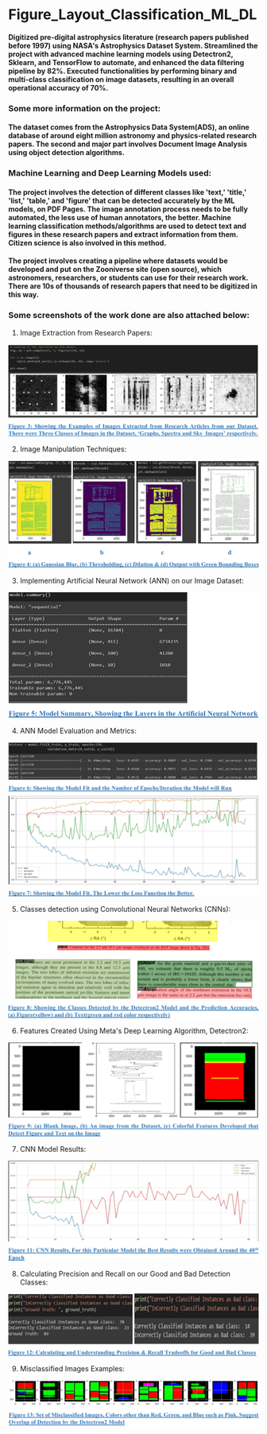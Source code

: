 # Figure_Layout_Classification_ML_DL

#### Digitized pre-digital astrophysics literature (research papers published before 1997) using NASA's Astrophysics Dataset System. Streamlined the project with advanced machine learning models using Detectron2, Sklearn, and TensorFlow to automate, and enhanced the data filtering pipeline by 82%. Executed functionalities by performing binary and multi-class classification on image datasets, resulting in an overall operational accuracy of 70%.

### Some more information on the project:

#### The dataset comes from the Astrophysics Data System(ADS), an online database of around eight million astronomy and physics-related research papers. The second and major part involves Document Image Analysis using object detection algorithms. 

### Machine Learning and Deep Learning Models used: 

#### The project involves the detection of different classes like 'text,' 'title,' 'list,' 'table,' and 'figure' that can be detected accurately by the ML models, on PDF Pages. The image annotation process needs to be fully automated, the less use of human annotators, the better. Machine learning classification methods/algorithms are used to detect text and figures in these research papers and extract information from them. Citizen science is also involved in this method. 

#### The project involves creating a pipeline where datasets would be developed and put on the Zooniverse site (open source), which astronomers, researchers, or students can use for their research work. There are 10s of thousands of research papers that need to be digitized in this way. 

### Some screenshots of the work done are also attached below:

1. Image Extraction from Research Papers:

![Screenshot](Image_Extraction_from_Research_Papers_Img_1.png)

2. Image Manipulation Techniques:

![Screnshot](Image_Manipulation_Techniques_Img_2.png)

3. Implementing Artificial Neural Network (ANN) on our Image Dataset:

![Screenshot](Implementing_ANN_Img_3.png)

4. ANN Model Evaluation and Metrics:

![Screenshot](ANN_Model_Evaluation_and_Metrics_Img_4.png)

5. Classes detection using Convolutional Neural Networks (CNNs):

![Screenshot](Classes_detection_using_CNNs_Img_5.png)

6. Features Created Using Meta's Deep Learning Algorithm, Detectron2:

![Screenshot](Features_created_using_Detectron2_Img_6.png)

7. CNN Model Results:

![Screenshot](CNN_Model_Results_Img_7.png)

8. Calculating Precision and Recall on our Good and Bad Detection Classes:

![Screenshot](Calculating_Precision_and_Recall_Img_8.png)

9. Misclassified Images Examples:

![Screenshot](Misclassified_Images_Examples_Img_9.png)











